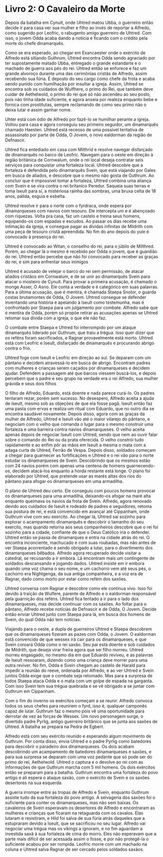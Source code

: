 # Livro 2: O Cavaleiro da Morte

Depois da batalha em Cynuit, onde Uhtred matou Ubba, o guerreiro então decide ir para casa ver sua mulher e filho ao invés de reportar a Alfredo, como sugerido por Leofric, o rabugento amigo guerreiro de Uhtred. Com isso, o jovem Odda acaba dando a notícia e ficando com o crédito pela morte do chefe dinamarquês. 

Como se era esperado, ao chegar em Exancaester onde o exército de Alfredo está sitiando Guthrum, Uhtred encontra Odda sendo agraciado por ter supostamente matado Ubba, entregado o grande estandarte e o machado de guerra aos pés do rei. Uhtred então se enfurece e faz um grande alvoroço durante uma das cerimônias cristãs de Alfredo, assim recebendo sua fúria. É deposto do seu cargo como chefe da frota e acaba sendo punido com humilhação por insultar a igreja. Assim, Uhtred se encontra sob os cuidados de Wulfhere, o primo do Rei, que também deve cuidar de Aethelwold, o primo do rei que só não ascendeu ao seu posto, pois não tinha idade suficiente, e agora anseia por realeza enquanto bebe e fornica com prostitutas, sempre reclamando de como seu primo não o deixa lutar e assim ganhar nome.

Uhter está com ódio de Alfredo por fazê-lo se humilhar perante a igreja. Voltou para casa e agora conseguiu seu primeiro seguidor, um dinamarquês chamado Haesten. Uhtred está receoso de uma possível tentativa de assassinato por parte de Odda, O Jovem, o novo ealdorman da região de Defnascir.

Uhtred fica entediado em casa com Milthrid e resolve navegar disfarçado de dinamarquês no barco de Leofric. Navegam para o oeste em direção à região britânica de Cornwalum, onde o rei local deseja contratar seis serviços para conquistar uma fortaleza local. Uhtred descobre que a fortaleza é defendida pelo dinamarquês Svein, que está viajando por Gales em busca de aliados, e descobre que o mesmo não gosta de Guthrum. Ao concluir que é impossivel tomar a fortaleza, Uhtred combina uma aliança com Svein e se vira contra o rei britanico Peredur. Saqueia suas terras e toma Iseult para sí, a misteriosa rainha das sombras, uma bruxa celta de 18 anos, pálida, esguia e esbelta.

Uhtred resolve ir para o norte com o fyrdraca, onde espera por dinamarqueses com navios com tesouro. Ele intercepta um e é abençoado com riquezas. Volta pra casa, faz um castelo e treina seus homens, equipando-os com espadas e escudos. Ao passar os dias recebe uma intimação da igreja, e consegue pagar as dívidas infinitas de Mildrith com uma peça de tesouro cristã apreendida. No fim do ano depois do yule é convocado à presença do rei.

Uhtred é convocado ao Witan, o conselho do rei, para o júbilo de Milthred. Porém, ao chegar lá o mesmo é recebido por Odda o jovem, que é guardião do rei. Uhtred então percebe que não foi convocado para receber as graças do rei, e sim para enfrentar seus inimigos

Uhtred é acusado de velejar o barco do rei sem permissão, de atacar aliados cristãos em Cornwalum, e de se unir ao dinamarquês Svein para atacar o mosteiro de Cynuit. Para provar a primeira acusação, é chamado o monge Asser, O Asno. Ele conta a verdade e é categórico em suas palavras. Para a última acusação, que é mentira, é chamada Staepa Snotor, o guarda costas brutamontes de Odda, O Jovem. Uhtred consegue se defender inventando uma história e apelando à Iseult como testemunha, mas é confrontado por Staepa para um julgamento por combate. Alfredo sabe que é mentira de Odda, porém só propõe retirar as acusações apenas se Uhtred retomar sua dívida com a igreja, o que ele não faz.

O combate entre Staepa e Uhtred foi interrompido por um ataque dinamarquês liderado por Guthrum, que traiu a trégua. Isso quer dizer que os reféns foram sacrificados, e Ragnar provavelmente está morto. Uhtred está com Leofric e Iseult, disfarçado de dinamarquês e procurando abrigo contra o frio.

Uhtred foge com Iseult e Leofric em direção ao sul. Se deparam com um pântano e decidem atravessá-lo em busca de abrigo. Encontram padres com mulheres e crianças serem caçados por dinamarqueses e decidem ajudar. Defendem a passagem até que barcos viessem buscá-los, e depois percebem que o padre e seu grupo na verdade era o rei Alfredo, sua mulher grávida e seus dois filhos

O filho de Alfredo, Eduardo, está doente e nada parece curá-lo. Os padres tentaram rezar, porém sem sucesso. No desespero, Alfredo aceita a ajuda de Iseult, mesmo sob as objeções de que ela fosse pagã. Iseult então faz uma pasta com ervas e realiza um ritual com Eduardo, que no outro dia se encontra saudável novamente. Depois disso, agora com as graças da mulher de Alfredo, Uhtred e Iseult vão até o maior vilarejo do pântano, e negociam com o velho que comanda o lugar para o mesmo construir uma fortaleza e uma barreira contra navios dinamarqueses. O velho aceita apenas depois de negociar Iseult com Uhtred, sendo que nem ao ouvir falar sobre o comando do Rei ou da prata oferecida. O velho constrói tudo rapidamente e ao enfim pôr as mãos em Iseult a mesma o mata com a adaga curta de Uhtred, Ferrão de Vespa. Depois disso, soldados começam a chegar para guarnecer as fortificações e Uhtred e o rei vão para o norte estudar os dinamarqueses de Svein. Descobrindo que os mesmos estão com 24 navios porém com apenas uma centena de homens guarnecendo-os, decidem atacá-los enquanto a horda restante está longe. O plano foi elaborado por Uhtred, que pretende usar as marés altas dos rios do pântano para afogar os dinamarqueses em uma armadilha.

O plano de Uhtred deu certo. Ele conseguiu com poucos homens provocar os dinamarqueses para uma armadilha, deixando-os afogar na maré alta enquanto queimava os navios da frota de Svein. Alfredo, agora renovado devido aos cuidados de Iseult e rodeado de padres e seguidores, retoma sua postura de rei, e está convencido em avançar até Cippanham, onde Guthrum vive com seu exercito. Ao chegar lá, Uhtred sai sozinho para explorar o acampamento dinamarquês e descobrir o tamanho do seu exercito, mas quando retorna aos seus companheiros descobre que o rei foi sozinho para a cidade, confiante de que o Deus Católico iria o defender. Uhtred então se passa de dinamarques e entra na cidade atrás do rei. O encontra inconciente, machucado e com suas roubadas, mas não antes de ver Staepa acorrentado e sendo obrigado a lutar, para o divertimento dos dinamarqueses bêbados. Alfredo agora recuperado decide visitar a catedral, se recusando a ir embora. Lá encontram mais um contingente de soldados descansando e jogando dados. Uhtred insiste em ir embora quando uma voz chama o seu nome, e um cachorro vem até seus pés, o cachorro era Nightgenga, da sua antiga companheira, e a voz era de Ragnar, dado como morto por estar como refém dos saxões.

Uhtred conversa com Ragnar e descobre como ele continua vivo. Isso foi devido à traíção de Wulfere, parente de Alfredo e o ealdorman responsável pela guarnição dos reféns. Uhtred fica tentado a ir para o lado dos dinamarqueses, mas decide continuar com os saxões. Ao foltar para o pântano, Alfredo recebe notícias de Defnascir e de Odda, O Jovem. Decide então enviar Uhtred junto com Staepa para lá, em busca dos homens de Svein, do qual Odda não tem notícias.

Viajando para o oeste, a dupla de guerreiros Uhtred e Staepa descobrem que os dinamarqueses fizeram as pazes com Odda, o Jovem. O ealdorman está convencido de que wessex irá cair para os dinamarqueses, e que Svein coroará Odda como o rei saxão. Seu pai está doente e sob cuidados de Mildrith, que deseja virar freira agora que sei filho morreu. Uhtred morreu engasgado, no mesmo dia em que Eduardo reviveu, e as palavras de Iseult ressoaram, dizendo como uma criança deve morrer para uma outra reviver. No fim, Odda e Svein chegam ao castelo de Harald para impedir a reunião do reeve, ordenada por Alfredo, e ao ver Uhtred e Svein juntos Odda exige que o combate seja retomado. Mas para a surpresa de todos Staepa ataca Odda e o mata com um golpe de espada na garganta. Com isso Svein tem sua trégua quebrada e se vê obrigado a se juntar com Guthrum em Cippanham.

Com o fim do inverno os exércitos começam a se reunir. Alfredo convoca todos os seus chefes para reunirem o fyrd, isso é, qualquer camponês capaz de lutar. Guthrum faz o mesmo pois vê uma oportunidade para derrotar de vez as forças de Wessex. Um novo personagem surge, o divertido padre Pyrlig, antigo guerreiro britânico que se junta aos saxões de Uhtred. A batalha se prepara na Pedra de Egbert.

Alfredo está com seu exército reunido e esperando algum movimento de Guthrum. Por conta disso, envia Uhtred e o padre Pyrlig como batedores para descobrir o paradeiro dos dinamarqueses. Os dois acabam descobrindo um acampamento de batedores dinamarqueses e saxões, e para sua surpresa se deparam com uma voz pedante que só pode ser do primo do rei, Aethelwold. Uhtred o captura e o devolve ao rei com as informações de que Guthrum marcha com 5 mil homens. Os dois exércitos então se preparam para a batalha. Guthrum encontra uma fortaleza do povo antigo e ali espera o ataque saxão, com o exército de Svein e os saxões desertores na sua esquerda.

A guerra irrompe entre as tropas de Alfredo e Svein, enquanto Guthrum assiste tudo da sua fortaleza do povo antigo. A selvageria dos saxões foi o suficiente para conter os dinamarqueses, mas não sem baixas. Os cavaleiros de Svein esperavam os desertores de Alfredo e encontraram as mulheres e crianças que ficaram na retaguarda com os cavalos. Elas lutaram e resistiram, e Hild foi salva de sua fúria atrás daqueles que a estupraram devido a Iseult, que se sacrificou no seu lugar. Alfredo vai negociar uma trégua mas os vikings a ignoram, e no fim aguardam a investida saxã à sua fortaleza de cima do morro. Eles não esperavam que a parte mais difícil de ser acessada assim o fosse, e por não protegê-la o suficiente acabou por ser rompida. Leofric morre com um machado na coluna e Uhtred salva Ragnar de ser cercado pelos soldados saxãos.

